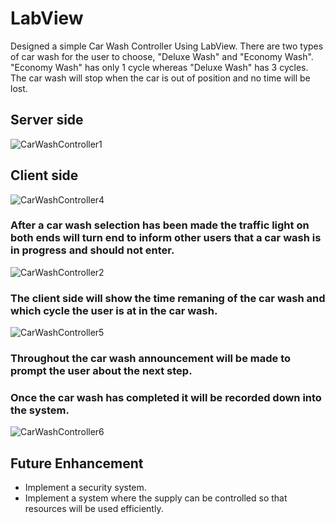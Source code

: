 # LabView
Designed a simple Car Wash Controller Using LabView.  There are two types of car wash for the user to choose, "Deluxe Wash" and "Economy Wash". "Economy Wash" has only 1 cycle whereas "Deluxe Wash" has 3 cycles. The car wash will stop when the car is out of position and no time will be lost. 

## Server side
![CarWashController1](https://user-images.githubusercontent.com/90762158/158314427-3ae3a33f-680f-461e-8ac9-6c5da31f9805.jpg)
## Client side
![CarWashController4](https://user-images.githubusercontent.com/90762158/158315463-b7d83695-1928-4f66-b246-8206baa7367c.jpg)

### After a car wash selection has been made the traffic light on both ends will turn end to inform other users that a car wash is in progress and should not enter. 
![CarWashController2](https://user-images.githubusercontent.com/90762158/158315057-ce568915-8b9c-472e-ab82-93db9470660e.jpg)

### The client side will show the time remaning of the car wash and which cycle the user is at in the car wash.
![CarWashController5](https://user-images.githubusercontent.com/90762158/158315494-00efa671-2afe-4962-836f-bd1e5535af29.jpg)

### Throughout the car wash announcement will be made to prompt the user about the next step.

### Once the car wash has completed it will be recorded down into the system. 
![CarWashController6](https://user-images.githubusercontent.com/90762158/158315785-bf2d8a68-b8cc-480b-9630-e9460b5f72fb.jpg)

## Future Enhancement
- Implement a security system. 
- Implement a system where the supply can be controlled so that resources will be used efficiently.
